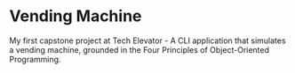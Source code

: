 # Vending Machine

My first capstone project at Tech Elevator - A CLI application that simulates a vending machine, grounded in the Four Principles of Object-Oriented Programming.
